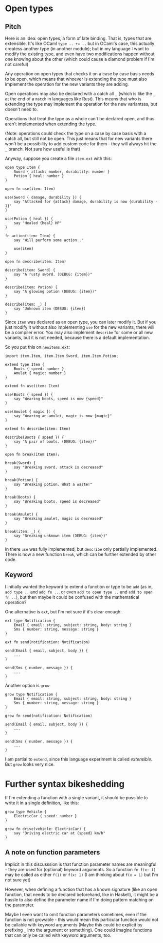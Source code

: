 # Open types

## Pitch

Here is an idea: open types, a form of late binding. That is, types that are
extensible. It's like OCaml `type .. += ..` but in OCaml's case, this actually
createss another type (in another module); but in my language I want to modify
the existing type, and even have two modifications happen without one knowing
about the other (which could cause a diamond problem if I'm not careful)

Any operation on open types that checks it on a case by case basis needs to be
open, which means that whoever is extending the type must also implement the
operation for the new variants they are adding.

Open operations may also be declared with a catch all `_` (which is like the `_`
at the end of a `match` in languages like Rust). This means that who is
extending the type may implement the operation for the new variantsss, but
doesn't need to.

Operations that treat the type as a whole can't be declared open, and thus
aren't implemented when extending the type.

(Note: operations could check the type on a case by case basis with a catch all,
but still not be open. This just means that for new variants there won't be a
possibility to add custom code for them - they will always hit the `_` branch.
Not sure how useful is that)

Anyway, suppose you create a file `item.ext` with this:

```ext
open type Item {
    Sword { attack: number, durability: number }
    Potion { heal: number }
}

open fn use(item: Item)

use(Sword { damage, durability }) {
    say "Attacked for {attack} damage, durability is now {durability - 1}"
}

use(Potion { heal }) {
    say "Healed {heal} HP"
}

fn action(item: Item) {
    say "Will perform some action.."

    use(item)
}

open fn describe(item: Item)

describe(item: Sword) {
    say "A rusty sword. (DEBUG: {item})"
}

describe(item: Potion) {
    say "A glowing potion (DEBUG: {item})"
}

describe(item: _) {
    say "Unknown item (DEBUG: {item})
}
```

Since `Item` was declared as an open type, you can later modify it. But if you
just modify it without also implementing `use` for the new variants, there will
be a compiler error. You may also implement `describe` for some or all new
variants, but it is not needed, because there is a default implementation.

So you put this on `newitems.ext`:

```ext
import item.Item, item.Item.Sword, item.Item.Potion;

extend type Item {
    Boots { speed: number }
    Amulet { magic: number }
}

extend fn use(item: Item)

use(Boots { speed }) {
    say "Wearing boots, speed is now {speed}"
}

use(Amulet { magic }) {
    say "Wearing an amulet, magic is now {magic}"
}

extend fn describe(item: Item)

describe(Boots { speed }) {
    say "A pair of boots. (DEBUG: {item})"
}

open fn break(item Item);

break(Sword) {
    say "Breaking sword, attack is decreased"
}

break(Potion) {
    say "Breaking potion. What a waste!"
}

break(Boots) {
    say "Breaking boots, speed is decreased"
}

break(Amulet) {
    say "Breaking amulet, magic is decreased"
}

break(item: _) {
    say "Breaking unknown item (DEBUG: {item})"
}
```

In there `use` was fully implemented, but `describe` only partially implemented.
There is now a new function `break`, which can be further extended by other code.

## Keyword

I initially wanted the keyword to extend a function or type to be `add` (as in,
`add type ..` and `add fn ..`, or even `add to open type ..` and `add to open fn
..`), but then maybe it could be confused with the mathematical operation?

One alternative is `ext`, but I'm not sure if it's clear enough:

```ext
ext type Notification {
    Email { email: string, subject: string, body: string }
    Sms { number: string, message: string }
}

ext fn send(notification: Notification)

send(Email { email, subject, body }) {
    ...
}

send(Sms { number, message }) {
    ...
}
```

Another option is `grow`

```ext
grow type Notification {
    Email { email: string, subject: string, body: string }
    Sms { number: string, message: string }
}

grow fn send(notification: Notification)

send(Email { email, subject, body }) {
    ...
}

send(Sms { number, message }) {
    ...
}
```

I am partial to `extend`, since this language experiment is called *extensible*.
But `grow` looks very nice.


# Further syntax bikeshedding

If I'm extending a function with a single variant, it should be possible to
write it in a single definition, like this:

```ext
grow type Vehicle {
    ElectricCar { speed: number }
}

grow fn drive(vehicle: ElectricCar) {
    say "Driving electric car at {speed} km/h"
}
```

## A note on function parameters

Implicit in this discusssion is that function parameter names are meaningful -
they are used for (optional) keyword arguments. So a function `fn f(x: 1)` may
be called as either `f(1)` or `f(x: 1)` (I am thinking about `f(x = 1)` but I'm
not sure yet)

However, when defining a function that has a known signature (like an open
function, that needs to be declared beforehand, like in Haskell), it might be a
hassle to also define the parameter name if I'm doing pattern matching on the
parameter.

Maybe I even want to omit function parameters sometimes, even if the function is
not growable - this would mean this particular function would not be callable
with keyword arguments (Maybe this could be explicit by prefixing `_` into the
argument or something). One could imagine functions that can only be called with
keyword arguments, too.
